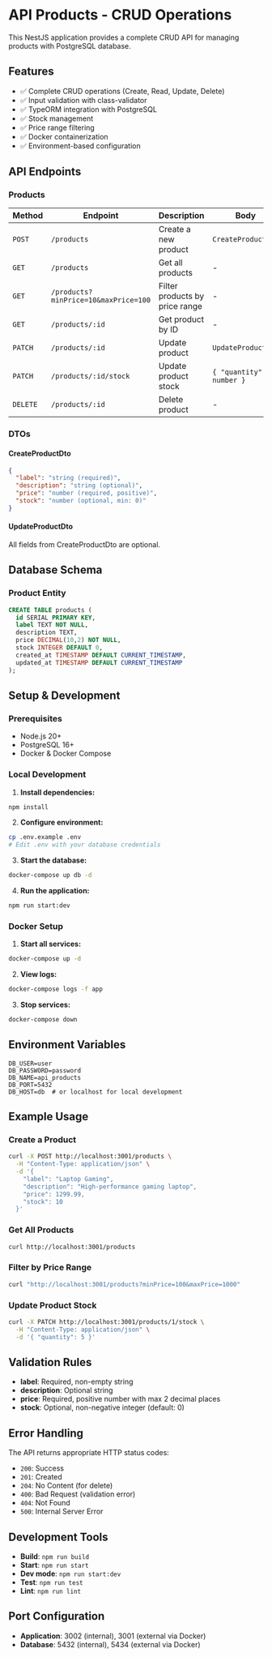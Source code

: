 # API Products - CRUD Operations

This NestJS application provides a complete CRUD API for managing products with PostgreSQL database.

## Features

- ✅ Complete CRUD operations (Create, Read, Update, Delete)
- ✅ Input validation with class-validator
- ✅ TypeORM integration with PostgreSQL
- ✅ Stock management
- ✅ Price range filtering
- ✅ Docker containerization
- ✅ Environment-based configuration

## API Endpoints

### Products

| Method | Endpoint | Description | Body |
|--------|----------|-------------|------|
| `POST` | `/products` | Create a new product | `CreateProductDto` |
| `GET` | `/products` | Get all products | - |
| `GET` | `/products?minPrice=10&maxPrice=100` | Filter products by price range | - |
| `GET` | `/products/:id` | Get product by ID | - |
| `PATCH` | `/products/:id` | Update product | `UpdateProductDto` |
| `PATCH` | `/products/:id/stock` | Update product stock | `{ "quantity": number }` |
| `DELETE` | `/products/:id` | Delete product | - |

### DTOs

#### CreateProductDto
```json
{
  "label": "string (required)",
  "description": "string (optional)",
  "price": "number (required, positive)",
  "stock": "number (optional, min: 0)"
}
```

#### UpdateProductDto
All fields from CreateProductDto are optional.

## Database Schema

### Product Entity
```sql
CREATE TABLE products (
  id SERIAL PRIMARY KEY,
  label TEXT NOT NULL,
  description TEXT,
  price DECIMAL(10,2) NOT NULL,
  stock INTEGER DEFAULT 0,
  created_at TIMESTAMP DEFAULT CURRENT_TIMESTAMP,
  updated_at TIMESTAMP DEFAULT CURRENT_TIMESTAMP
);
```

## Setup & Development

### Prerequisites
- Node.js 20+
- PostgreSQL 16+
- Docker & Docker Compose

### Local Development

1. **Install dependencies:**
```bash
npm install
```

2. **Configure environment:**
```bash
cp .env.example .env
# Edit .env with your database credentials
```

3. **Start the database:**
```bash
docker-compose up db -d
```

4. **Run the application:**
```bash
npm run start:dev
```

### Docker Setup

1. **Start all services:**
```bash
docker-compose up -d
```

2. **View logs:**
```bash
docker-compose logs -f app
```

3. **Stop services:**
```bash
docker-compose down
```

## Environment Variables

```env
DB_USER=user
DB_PASSWORD=password
DB_NAME=api_products
DB_PORT=5432
DB_HOST=db  # or localhost for local development
```

## Example Usage

### Create a Product
```bash
curl -X POST http://localhost:3001/products \
  -H "Content-Type: application/json" \
  -d '{
    "label": "Laptop Gaming",
    "description": "High-performance gaming laptop",
    "price": 1299.99,
    "stock": 10
  }'
```

### Get All Products
```bash
curl http://localhost:3001/products
```

### Filter by Price Range
```bash
curl "http://localhost:3001/products?minPrice=100&maxPrice=1000"
```

### Update Product Stock
```bash
curl -X PATCH http://localhost:3001/products/1/stock \
  -H "Content-Type: application/json" \
  -d '{ "quantity": 5 }'
```

## Validation Rules

- **label**: Required, non-empty string
- **description**: Optional string
- **price**: Required, positive number with max 2 decimal places
- **stock**: Optional, non-negative integer (default: 0)

## Error Handling

The API returns appropriate HTTP status codes:
- `200`: Success
- `201`: Created
- `204`: No Content (for delete)
- `400`: Bad Request (validation error)
- `404`: Not Found
- `500`: Internal Server Error

## Development Tools

- **Build**: `npm run build`
- **Start**: `npm run start`
- **Dev mode**: `npm run start:dev`
- **Test**: `npm run test`
- **Lint**: `npm run lint`

## Port Configuration

- **Application**: 3002 (internal), 3001 (external via Docker)
- **Database**: 5432 (internal), 5434 (external via Docker)
